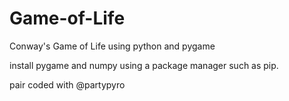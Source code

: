 # Game-of-Life
Conway's Game of Life using python and pygame

install pygame and numpy using a package manager such as pip.

pair coded with @partypyro

